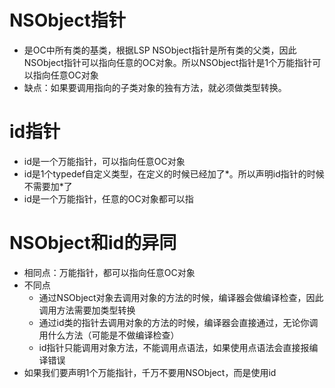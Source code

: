 # NSObject指针

* 是OC中所有类的基类，根据LSP NSObject指针是所有类的父类，因此NSObject指针可以指向任意的OC对象。所以NSObject指针是1个万能指针可以指向任意OC对象
* 缺点：如果要调用指向的子类对象的独有方法，就必须做类型转换。

# 

# id指针

* id是一个万能指针，可以指向任意OC对象
* id是1个typedef自定义类型，在定义的时候已经加了\*。所以声明id指针的时候不需要加\*了
* id是一个万能指针，任意的OC对象都可以指

# 

# NSObject和id的异同

* 相同点：万能指针，都可以指向任意OC对象
* 不同点
  * 通过NSObject对象去调用对象的方法的时候，编译器会做编译检查，因此调用方法需要加类型转换
  * 通过id类的指针去调用对象的方法的时候，编译器会直接通过，无论你调用什么方法（可能是不做编译检查）
  * id指针只能调用对象方法，不能调用点语法，如果使用点语法会直接报编译错误
* 如果我们要声明1个万能指针，千万不要用NSObject，而是使用id



